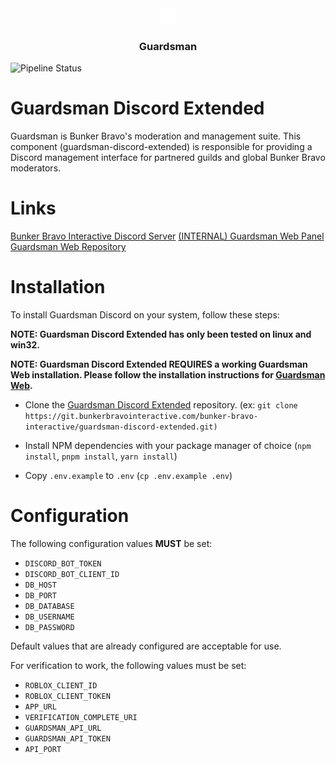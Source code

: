 <div align="center">
    <img style="width: 25px" src="image/README/1702528067173.png" />
    <h3 style="text-align: center">Guardsman</h3>
</div

---
<img src="https://git.bunkerbravointeractive.com/bunker-bravo-interactive/guardsman-discord-extended/badges/master/pipeline.svg" alt="Pipeline Status" />


# Guardsman Discord Extended
<p>Guardsman is Bunker Bravo's moderation and management suite. This component (guardsman-discord-extended) is responsible for providing a Discord management interface for partnered guilds and global Bunker Bravo moderators. </p>

# Links
[Bunker Bravo Interactive Discord Server](https://discord.gg/GdgZeZNuBe)
[(INTERNAL) Guardsman Web Panel](https://guardsman.bunkerbravointeractive.com)
[Guardsman Web Repository](https://git.bunkerbravointeractive.com/bunker-bravo-interactive/guardsman-web)

# Installation
To install Guardsman Discord on your system, follow these steps:

**NOTE: Guardsman Discord Extended has only been tested on linux and win32.**

**NOTE: Guardsman Discord Extended REQUIRES a working Guardsman Web installation. Please follow the installation instructions for [Guardsman Web](https://git.bunkerbravointeractive.com/bunker-bravo-interactive/guardsman-web).**

- Clone the [Guardsman Discord Extended](https://git.bunkerbravointeractive.com/bunker-bravo-interactive/guardsman-discord-extended) repository. (ex: `git clone https://git.bunkerbravointeractive.com/bunker-bravo-interactive/guardsman-discord-extended.git)`

- Install NPM dependencies with your package manager of choice (`npm install`, `pnpm install`, `yarn install`)

- Copy `.env.example` to `.env` (`cp .env.example .env`)

# Configuration
The following configuration values **MUST** be set:
- `DISCORD_BOT_TOKEN`
- `DISCORD_BOT_CLIENT_ID`
- `DB_HOST`
- `DB_PORT`
- `DB_DATABASE`
- `DB_USERNAME`
- `DB_PASSWORD`

Default values that are already configured are acceptable for use.

For verification to work, the following values must be set:
- `ROBLOX_CLIENT_ID`
- `ROBLOX_CLIENT_TOKEN`
- `APP_URL`
- `VERIFICATION_COMPLETE_URI`
- `GUARDSMAN_API_URL`
- `GUARDSMAN_API_TOKEN`
- `API_PORT`
